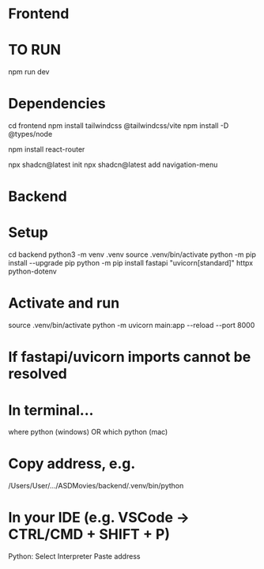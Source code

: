 # Frontend
# TO RUN

npm run dev

# Dependencies

cd frontend
npm install tailwindcss @tailwindcss/vite
npm install -D @types/node

npm install react-router

npx shadcn@latest init
npx shadcn@latest add navigation-menu

# Backend
# Setup

cd backend
python3 -m venv .venv
source .venv/bin/activate
python -m pip install --upgrade pip
python -m pip install fastapi "uvicorn[standard]" httpx python-dotenv

# Activate and run
source .venv/bin/activate
python -m uvicorn main:app --reload --port 8000

# If fastapi/uvicorn imports cannot be resolved
# In terminal...
where python (windows) OR
which python (mac)

# Copy address, e.g.
/Users/User/.../ASDMovies/backend/.venv/bin/python

# In your IDE (e.g. VSCode -> CTRL/CMD + SHIFT + P)
Python: Select Interpreter
Paste address